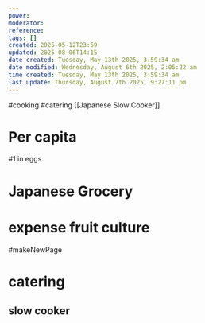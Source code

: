 ```yaml
---
power: 
moderator: 
reference: 
tags: []
created: 2025-05-12T23:59
updated: 2025-08-06T14:15
date created: Tuesday, May 13th 2025, 3:59:34 am
date modified: Wednesday, August 6th 2025, 2:05:22 am
time created: Tuesday, May 13th 2025, 3:59:34 am
last update: Thursday, August 7th 2025, 9:27:11 pm
---
```

 #cooking #catering
[[Japanese Slow Cooker]]

#  Per capita
#1 in eggs


# Japanese Grocery
# expense fruit culture
#makeNewPage

# catering
## slow cooker